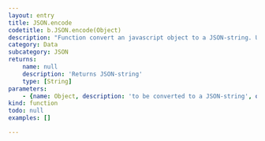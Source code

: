 ```yaml
---
layout: entry
title: JSON.encode
codetitle: b.JSON.encode(Object)
description: "Function convert an javascript object to a JSON-string. Usage:\nvar str = b.JSON.encode(obj);\nvar obj = b.JSON.decode(str);"
category: Data
subcategory: JSON
returns:
    name: null
    description: 'Returns JSON-string'
    type: [String]
parameters:
    - {name: Object, description: 'to be converted to a JSON-string', optional: false, type: [Object]}
kind: function
todo: null
examples: []

---
```

